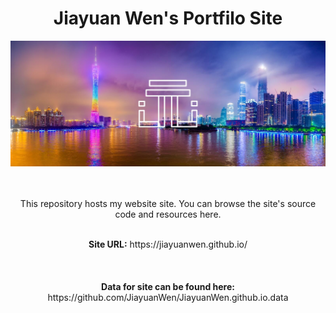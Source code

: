 <h1 align="center">Jiayuan Wen's Portfilo Site</h1>

<div align="center"><img src="./textures/README_materials/cover.jpg" width="1000"></img></div>
<br/>
<br/>

<p align="center">This repository hosts my website site. You can browse the site's source code and resources here.</p>

<br/>

<div align="center"><b>Site URL:</b> https://jiayuanwen.github.io/</div>


<br/>
<br/>
<br/>
<div align="center"> <b>Data for site can be found here:</b> https://github.com/JiayuanWen/JiayuanWen.github.io.data </div>